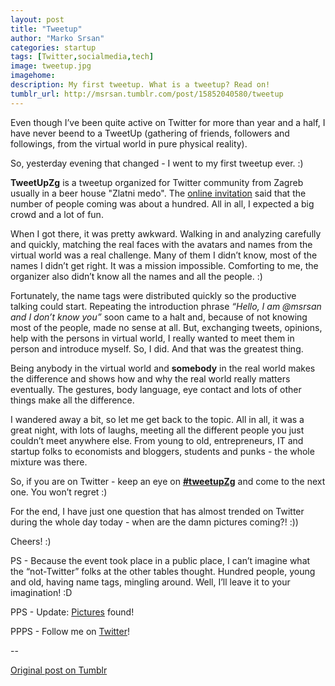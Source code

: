 ```yaml
---
layout: post
title: "Tweetup"
author: "Marko Srsan"
categories: startup
tags: [Twitter,socialmedia,tech]
image: tweetup.jpg
imagehome: 
description: My first tweetup. What is a tweetup? Read on! 
tumblr_url: http://msrsan.tumblr.com/post/15852040580/tweetup
---
```

Even though I’ve been quite active on Twitter for more than year and a half, I have never beend to a TweetUp (gathering of friends, followers and followings, from the virtual world in pure physical reality).

So, yesterday evening that changed - I went to my first tweetup ever. :)

**TweetUpZg** is a tweetup organized for Twitter community from Zagreb usually in a beer house "Zlatni medo". The [online invitation](http://vite.io/tweetupzg1201) said that the number of people coming was about a hundred. All in all, I expected a big crowd and a lot of fun. 

When I got there, it was pretty awkward. Walking in and analyzing carefully and quickly, matching the real faces with the avatars and names from the virtual world was a real challenge. Many of them I didn’t know, most of the names I didn’t get right. It was a mission impossible. Comforting to me, the organizer also didn’t know all the names and all the people. :)

Fortunately, the name tags were distributed quickly so the productive talking could start. Repeating the introduction phrase *“Hello, I am @msrsan and I don’t know you”* soon came to a halt and, because of not knowing most of the people, made no sense at all. But, exchanging tweets, opinions, help with the persons in virtual world, I really wanted to meet them in person and introduce myself. So, I did. And that was the greatest thing.

Being anybody in the virtual world and **somebody** in the real world makes the difference and shows how and why the real world really matters eventually. The gestures, body language, eye contact and lots of other things make all the difference. 

I wandered away a bit, so let me get back to the topic. All in all, it was a great night, with lots of laughs, meeting all the different people you just couldn’t meet anywhere else. From young to old, entrepreneurs, IT and startup folks to economists and bloggers, students and punks - the whole mixture was there. 

So, if you are on Twitter - keep an eye on **[#tweetupZg](https://twitter.com/search?q=%23tweetupzg&src=typd)** and come to the next one. You won’t regret :)

For the end, I have just one question that has almost trended on Twitter during the whole day today - when are the damn pictures coming?! :))

Cheers! :)

PS - Because the event took place in a public place, I can’t imagine what the “not-Twitter” folks at the other tables thought. Hundred people, young and old, having name tags, mingling around. Well, I’ll leave it to your imagination! :D

PPS - Update: [Pictures](http://pojemario.com/01/14/events/tweetupzg-2012/) found! 

PPPS - Follow me on [Twitter](http://www.twitter.com/msrsan)! 

--

[Original post on Tumblr](http://msrsan.tumblr.com/post/15852040580/tweetup)
